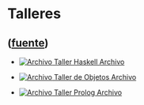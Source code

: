 # Talleres
([fuente](https://campus.exactas.uba.ar/course/view.php?id=1059&section=9))
---
  - [![Archivo](https://campus.exactas.uba.ar/theme/image.php/magazine/core/1462913092/f/archive) Taller Haskell Archivo](https://campus.exactas.uba.ar/mod/resource/view.php?id=57574)

  - [![Archivo](https://campus.exactas.uba.ar/theme/image.php/magazine/core/1462913092/f/pdf) Taller de Objetos Archivo](https://campus.exactas.uba.ar/mod/resource/view.php?id=58902)

  - [![Archivo](https://campus.exactas.uba.ar/theme/image.php/magazine/core/1462913092/f/pdf) Taller Prolog Archivo](https://campus.exactas.uba.ar/mod/resource/view.php?id=58996)

